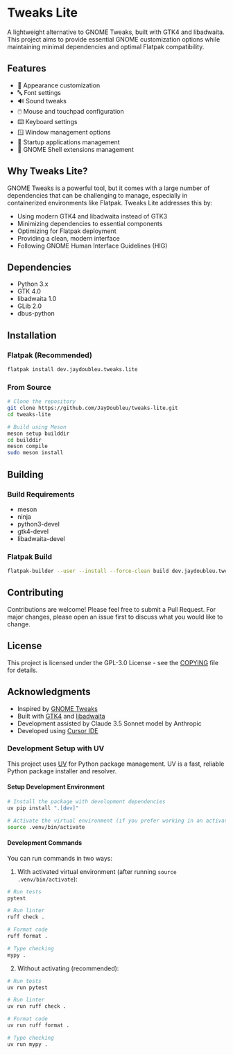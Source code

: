 # Tweaks Lite

A lightweight alternative to GNOME Tweaks, built with GTK4 and libadwaita. This project aims to provide essential GNOME customization options while maintaining minimal dependencies and optimal Flatpak compatibility.

## Features

- 🎨 Appearance customization
- 🔤 Font settings
- 🔊 Sound tweaks
- 🖱️ Mouse and touchpad configuration
- ⌨️ Keyboard settings
- 🪟 Window management options
- 🚀 Startup applications management
- 🧩 GNOME Shell extensions management

## Why Tweaks Lite?

GNOME Tweaks is a powerful tool, but it comes with a large number of dependencies that can be challenging to manage, especially in containerized environments like Flatpak. Tweaks Lite addresses this by:

- Using modern GTK4 and libadwaita instead of GTK3
- Minimizing dependencies to essential components
- Optimizing for Flatpak deployment
- Providing a clean, modern interface
- Following GNOME Human Interface Guidelines (HIG)

## Dependencies

- Python 3.x
- GTK 4.0
- libadwaita 1.0
- GLib 2.0
- dbus-python

## Installation

### Flatpak (Recommended)
```bash
flatpak install dev.jaydoubleu.tweaks.lite
```

### From Source
```bash
# Clone the repository
git clone https://github.com/JayDoubleu/tweaks-lite.git
cd tweaks-lite

# Build using Meson
meson setup builddir
cd builddir
meson compile
sudo meson install
```

## Building

### Build Requirements
- meson
- ninja
- python3-devel
- gtk4-devel
- libadwaita-devel

### Flatpak Build
```bash
flatpak-builder --user --install --force-clean build dev.jaydoubleu.tweaks.lite.json
```

## Contributing

Contributions are welcome! Please feel free to submit a Pull Request. For major changes, please open an issue first to discuss what you would like to change.

## License

This project is licensed under the GPL-3.0 License - see the [COPYING](COPYING) file for details.

## Acknowledgments

- Inspired by [GNOME Tweaks](https://gitlab.gnome.org/GNOME/gnome-tweaks)
- Built with [GTK4](https://gtk.org/) and [libadwaita](https://gnome.pages.gitlab.gnome.org/libadwaita/)
- Development assisted by Claude 3.5 Sonnet model by Anthropic
- Developed using [Cursor IDE](https://cursor.so/) 

### Development Setup with UV

This project uses [UV](https://github.com/astral-sh/uv) for Python package management. UV is a fast, reliable Python package installer and resolver.

#### Setup Development Environment
```bash
# Install the package with development dependencies
uv pip install ".[dev]"

# Activate the virtual environment (if you prefer working in an activated environment)
source .venv/bin/activate
```

#### Development Commands

You can run commands in two ways:

1. With activated virtual environment (after running `source .venv/bin/activate`):
```bash
# Run tests
pytest

# Run linter
ruff check .

# Format code
ruff format .

# Type checking
mypy .
```

2. Without activating (recommended):
```bash
# Run tests
uv run pytest

# Run linter
uv run ruff check .

# Format code
uv run ruff format .

# Type checking
uv run mypy .
```